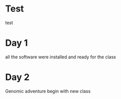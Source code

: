 # Test

test
# Day 1
all the software were installed and ready for the class
# Day 2
Genomic adventure begin with new class

